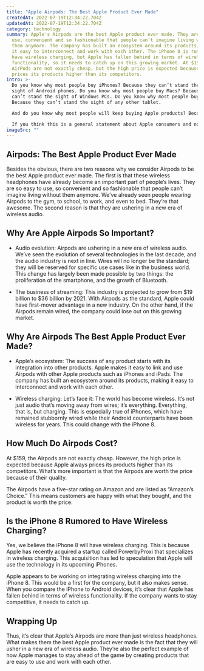 ```yaml
---
title: "Apple Airpods: The Best Apple Product Ever Made"
createdAt: 2022-07-19T12:34:22.704Z
updatedAt: 2022-07-19T12:34:22.704Z
category: technology
summary: Apple's Airpods are the best Apple product ever made. They are easy to
  use, convenient and so fashionable that people can’t imagine living without
  them anymore. The company has built an ecosystem around its products, making
  it easy to interconnect and work with each other. The iPhone 8 is rumored to
  have wireless charging, but Apple has fallen behind in terms of wireless
  functionality, so it needs to catch up on this growing market. At $159, the
  AirPods are not exactly cheap, but the high price is expected because Apple
  prices its products higher than its competitors.
intro: >-
  Do you know why most people buy iPhones? Because they can’t stand the
  sight of Android phones. Do you know why most people buy Macs? Because they
  can’t stand the sight of Windows PCs. Do you know why most people buy iPads?
  Because they can’t stand the sight of any other tablet. 

  And do you know why most people will keep buying Apple products? Because they can’t stand the sight of anything else.

  If you think this is a general statement about Apple consumers and not something specific to their products, let us rephrase it for you with further details: Nobody on this planet buys more Apple products than the combined population of China and India. That’s right: The same countries that are portrayed as being obsessed with everything Apple also happen to be home to more poor people than anywhere else in the world.
imageSrc: ""
---
```


## Airpods: The Best Apple Product Ever Made

Besides the obvious, there are two reasons why we consider Airpods to be the best Apple product ever made. The first is that these wireless headphones have already become an important part of people’s lives. They are so easy to use, so convenient and so fashionable that people can’t imagine living without them anymore. We’ve already seen people wearing Airpods to the gym, to school, to work, and even to bed. They’re that awesome. The second reason is that they are ushering in a new era of wireless audio.

## Why Are Apple Airpods So Important?

- Audio evolution: Airpods are ushering in a new era of wireless audio. We’ve seen the evolution of several technologies in the last decade, and the audio industry is next in line. Wires will no longer be the standard; they will be reserved for specific use cases like in the business world. This change has largely been made possible by two things: the proliferation of the smartphone, and the growth of Bluetooth.

- The business of streaming: This industry is projected to grow from $19 billion to $36 billion by 2021. With Airpods as the standard, Apple could have first-mover advantage in a new industry. On the other hand, if the Airpods remain wired, the company could lose out on this growing market.

## Why Are Airpods The Best Apple Product Ever Made?

- Apple’s ecosystem: The success of any product starts with its integration into other products. Apple makes it easy to link and use Airpods with other Apple products such as iPhones and iPads. The company has built an ecosystem around its products, making it easy to interconnect and work with each other.

- Wireless charging: Let’s face it: The world has become wireless. It’s not just audio that’s moving away from wires; it’s everything. Everything, that is, but charging. This is especially true of iPhones, which have remained stubbornly wired while their Android counterparts have been wireless for years. This could change with the iPhone 8.

## How Much Do Airpods Cost?

At $159, the Airpods are not exactly cheap. However, the high price is expected because Apple always prices its products higher than its competitors. What’s more important is that the Airpods are worth the price because of their quality.

The Airpods have a five-star rating on Amazon and are listed as “Amazon’s Choice.” This means customers are happy with what they bought, and the product is worth the price.

## Is the iPhone 8 Rumored to Have Wireless Charging?

Yes, we believe the iPhone 8 will have wireless charging. This is because Apple has recently acquired a startup called PowerbyProxi that specializes in wireless charging. This acquisition has led to speculation that Apple will use the technology in its upcoming iPhones.

Apple appears to be working on integrating wireless charging into the iPhone 8. This would be a first for the company, but it also makes sense. When you compare the iPhone to Android devices, it’s clear that Apple has fallen behind in terms of wireless functionality. If the company wants to stay competitive, it needs to catch up.

## Wrapping Up

Thus, it’s clear that Apple’s Airpods are more than just wireless headphones. What makes them the best Apple product ever made is the fact that they will usher in a new era of wireless audio. They’re also the perfect example of how Apple manages to stay ahead of the game by creating products that are easy to use and work with each other.
